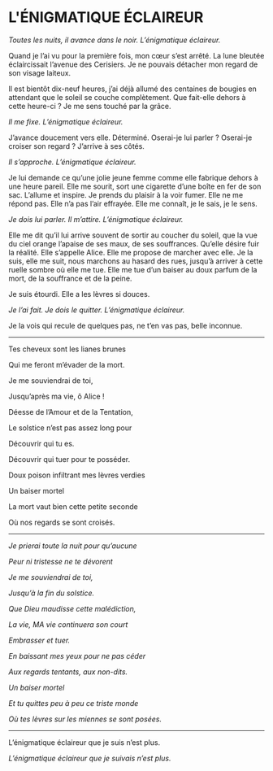 # L'ÉNIGMATIQUE ÉCLAIREUR

_Toutes les nuits, il avance dans le noir. L’énigmatique éclaireur._

Quand je l’ai vu pour la première fois, mon cœur s’est arrêté. La lune bleutée éclaircissait l’avenue des Cerisiers. Je ne pouvais détacher mon regard de son visage laiteux. 

Il est bientôt dix-neuf heures, j’ai déjà allumé des centaines de bougies en attendant que le soleil se couche complètement. Que fait-elle dehors à cette heure-ci ? Je me sens touché par la grâce.

_Il me fixe. L’énigmatique éclaireur._ 

J’avance doucement vers elle. Déterminé. Oserai-je lui parler ? Oserai-je croiser son regard ? J’arrive à ses côtés.

_Il s’approche. L’énigmatique éclaireur._

Je lui demande ce qu’une jolie jeune femme comme elle fabrique dehors à une heure pareil. Elle me sourit, sort une cigarette d’une boîte en fer de son sac. L’allume et inspire. Je prends du plaisir à la voir fumer. Elle ne me répond pas. Elle n’a pas l’air effrayée. Elle me connaît, je le sais, je le sens.

_Je dois lui parler. Il m’attire. L’énigmatique éclaireur._

Elle me dit qu’il lui arrive souvent de sortir au coucher du soleil, que la vue du ciel orange l’apaise de ses maux, de ses souffrances. Qu’elle désire fuir la réalité. Elle s’appelle Alice. Elle me propose de marcher avec elle. Je la suis, elle me suit, nous marchons au hasard des rues, jusqu’à arriver à cette ruelle sombre où elle me tue. Elle me tue d’un baiser au doux parfum de la mort, de la souffrance et de la peine.

Je suis étourdi. Elle a les lèvres si douces.

_Je l’ai fait. Je dois le quitter. L’énigmatique éclaireur._

Je la vois qui recule de quelques pas, ne t’en vas pas, belle inconnue.

---

Tes cheveux sont les lianes brunes 

Qui me feront m’évader de la mort.

Je me souviendrai de toi, 

Jusqu’après ma vie, ô Alice ! 

Déesse de l’Amour et de la Tentation,

Le solstice n’est pas assez long pour

Découvrir qui tu es.

Découvrir qui tuer pour te posséder.

Doux poison infiltrant mes lèvres verdies

Un baiser mortel

La mort vaut bien cette petite seconde

Où nos regards se sont croisés.

---

_Je prierai toute la nuit pour qu’aucune_

_Peur ni tristesse ne te dévorent_

_Je me souviendrai de toi,_

_Jusqu’à la fin du solstice._

_Que Dieu maudisse cette malédiction,_

_La vie, MA vie continuera son court_

_Embrasser et tuer._

_En baissant mes yeux pour ne pas céder_

_Aux regards tentants, aux non-dits._

_Un baiser mortel_

_Et tu quittes peu à peu ce triste monde_

_Où tes lèvres sur les miennes se sont posées._

---

L’énigmatique éclaireur que je suis n’est plus.

_L’énigmatique éclaireur que je suivais n’est plus._

